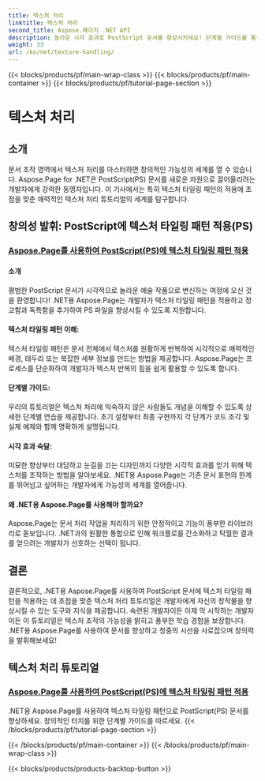 ```yaml
---
title: 텍스처 처리
linktitle: 텍스처 처리
second_title: Aspose.페이지 .NET API
description: 놀라운 시각 효과로 PostScript 문서를 향상시키세요! 단계별 가이드를 통해 .NET용 Aspose.Page를 사용하여 텍스처 타일링 패턴을 적용하는 방법을 알아보세요.
weight: 33
url: /ko/net/texture-handling/
---
```


{{< blocks/products/pf/main-wrap-class >}}
{{< blocks/products/pf/main-container >}}
{{< blocks/products/pf/tutorial-page-section >}}

# 텍스처 처리

## 소개

문서 조작 영역에서 텍스처 처리를 마스터하면 창의적인 가능성의 세계를 열 수 있습니다. Aspose.Page for .NET은 PostScript(PS) 문서를 새로운 차원으로 끌어올리려는 개발자에게 강력한 동맹자입니다. 이 기사에서는 특히 텍스처 타일링 패턴의 적용에 초점을 맞춘 매력적인 텍스처 처리 튜토리얼의 세계를 탐구합니다.

## 창의성 발휘: PostScript에 텍스처 타일링 패턴 적용(PS)

### [Aspose.Page를 사용하여 PostScript(PS)에 텍스처 타일링 패턴 적용](./apply-texture-tiling-pattern-to-postscript-ps/)

#### 소개
평범한 PostScript 문서가 시각적으로 놀라운 예술 작품으로 변신하는 여정에 오신 것을 환영합니다! .NET용 Aspose.Page는 개발자가 텍스처 타일링 패턴을 적용하고 정교함과 독특함을 추가하여 PS 파일을 향상시킬 수 있도록 지원합니다.

#### 텍스처 타일링 패턴 이해:
텍스처 타일링 패턴은 문서 전체에서 텍스처를 원활하게 반복하여 시각적으로 매력적인 배경, 테두리 또는 복잡한 세부 정보를 만드는 방법을 제공합니다. Aspose.Page는 프로세스를 단순화하여 개발자가 텍스처 반복의 힘을 쉽게 활용할 수 있도록 합니다.

#### 단계별 가이드:
우리의 튜토리얼은 텍스처 처리에 익숙하지 않은 사람들도 개념을 이해할 수 있도록 상세한 단계별 연습을 제공합니다. 초기 설정부터 최종 구현까지 각 단계가 코드 조각 및 실제 예제와 함께 명확하게 설명됩니다.

#### 시각 효과 숙달:
미묘한 향상부터 대담하고 눈길을 끄는 디자인까지 다양한 시각적 효과를 얻기 위해 텍스처를 조작하는 방법을 알아보세요. .NET용 Aspose.Page는 기존 문서 표현의 한계를 뛰어넘고 싶어하는 개발자에게 가능성의 세계를 열어줍니다.

#### 왜 .NET용 Aspose.Page를 사용해야 할까요?
Aspose.Page는 문서 처리 작업을 처리하기 위한 안정적이고 기능이 풍부한 라이브러리로 돋보입니다. .NET과의 원활한 통합으로 인해 워크플로를 간소화하고 탁월한 결과를 얻으려는 개발자가 선호하는 선택이 됩니다.

## 결론

결론적으로, .NET용 Aspose.Page를 사용하여 PostScript 문서에 텍스처 타일링 패턴을 적용하는 데 초점을 맞춘 텍스처 처리 튜토리얼은 개발자에게 자신의 창작물을 향상시킬 수 있는 도구와 지식을 제공합니다. 숙련된 개발자이든 이제 막 시작하는 개발자이든 이 튜토리얼은 텍스처 조작의 가능성을 밝히고 풍부한 학습 경험을 보장합니다. .NET용 Aspose.Page를 사용하여 문서를 향상하고 청중의 시선을 사로잡으며 창의력을 발휘해보세요!
## 텍스처 처리 튜토리얼
### [Aspose.Page를 사용하여 PostScript(PS)에 텍스처 타일링 패턴 적용](./apply-texture-tiling-pattern-to-postscript-ps/)
.NET용 Aspose.Page를 사용하여 텍스처 타일링 패턴으로 PostScript(PS) 문서를 향상하세요. 창의적인 터치를 위한 단계별 가이드를 따르세요.
{{< /blocks/products/pf/tutorial-page-section >}}

{{< /blocks/products/pf/main-container >}}
{{< /blocks/products/pf/main-wrap-class >}}

{{< blocks/products/products-backtop-button >}}
